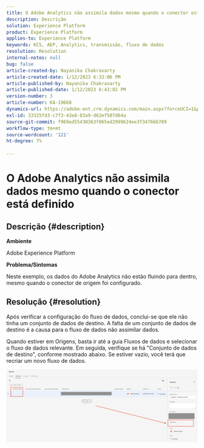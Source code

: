 ```yaml
---
title: O Adobe Analytics não assimila dados mesmo quando o conector está definido
description: Descrição
solution: Experience Platform
product: Experience Platform
applies-to: Experience Platform
keywords: KCS, AEP, Analytics, transmissão, fluxo de dados
resolution: Resolution
internal-notes: null
bug: false
article-created-by: Nayanika Chakravarty
article-created-date: 1/12/2023 6:33:06 PM
article-published-by: Nayanika Chakravarty
article-published-date: 1/12/2023 6:43:02 PM
version-number: 3
article-number: KA-19668
dynamics-url: https://adobe-ent.crm.dynamics.com/main.aspx?forceUCI=1&pagetype=entityrecord&etn=knowledgearticle&id=4f0d8b8b-a792-ed11-aad1-6045bd006c82
exl-id: 33325fd3-c7f3-43e8-83a9-d62ef507d64a
source-git-commit: f969ed55430363f065ed2999624ee3f347666789
workflow-type: tm+mt
source-wordcount: '121'
ht-degree: 7%

---
```


# O Adobe Analytics não assimila dados mesmo quando o conector está definido

## Descrição {#description}


<b>Ambiente</b>

Adobe Experience Platform

<b>Problema/Sintomas</b>

Neste exemplo, os dados do Adobe Analytics não estão fluindo para dentro, mesmo quando o conector de origem foi configurado.


## Resolução {#resolution}


Após verificar a configuração do fluxo de dados, conclui-se que ele não tinha um conjunto de dados de destino. A falta de um conjunto de dados de destino é a causa para o fluxo de dados não assimilar dados.

Quando estiver em Origens, basta ir até a guia Fluxos de dados e selecionar o fluxo de dados relevante. Em seguida, verifique se há &quot;Conjunto de dados de destino&quot;, conforme mostrado abaixo. Se estiver vazio, você terá que recriar um novo fluxo de dados.

![](assets/6dcf5ee4-5adb-ec11-a7b6-0022480b01c6.png)
